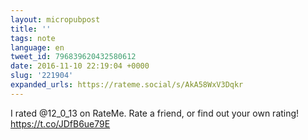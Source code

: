 ```yaml
---
layout: micropubpost
title: ''
tags: note
language: en
tweet_id: 796839620432580612
date: 2016-11-10 22:19:04 +0000
slug: '221904'
expanded_urls: https://rateme.social/s/AkA58WxV3Dqkr
---
```

I rated @12_0_13 on RateMe. Rate a friend, or find out your own rating! https://t.co/JDfB6ue79E
